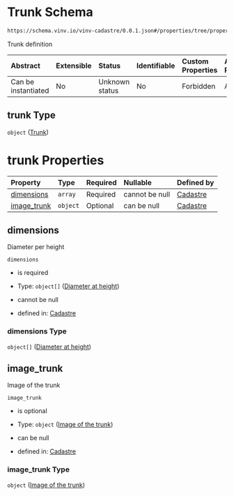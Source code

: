 # Trunk Schema

```txt
https://schema.vinv.io/vinv-cadastre/0.0.1.json#/properties/tree/properties/trunk
```

Trunk definition

| Abstract            | Extensible | Status         | Identifiable | Custom Properties | Additional Properties | Access Restrictions | Defined In                                                                                                              |
| :------------------ | :--------- | :------------- | :----------- | :---------------- | :-------------------- | :------------------ | :---------------------------------------------------------------------------------------------------------------------- |
| Can be instantiated | No         | Unknown status | No           | Forbidden         | Allowed               | none                | [dereferenced.doc.json\*](../../../../../vinv-schemas/vinv-tree/out/0.0.1/dereferenced.doc.json "open original schema") |

## trunk Type

`object` ([Trunk](dereferenced-properties-individual-tree-properties-trunk.md))

# trunk Properties

| Property                     | Type     | Required | Nullable       | Defined by                                                                                                                                                                                                       |
| :--------------------------- | :------- | :------- | :------------- | :--------------------------------------------------------------------------------------------------------------------------------------------------------------------------------------------------------------- |
| [dimensions](#dimensions)    | `array`  | Required | cannot be null | [Cadastre](dereferenced-properties-individual-tree-properties-trunk-properties-trunk-dimensions.md "https://schema.vinv.io/vinv-cadastre/0.0.1.json#/properties/tree/properties/trunk/properties/dimensions")    |
| [image\_trunk](#image_trunk) | `object` | Optional | can be null    | [Cadastre](dereferenced-properties-individual-tree-properties-trunk-properties-image-of-the-trunk.md "https://schema.vinv.io/vinv-cadastre/0.0.1.json#/properties/tree/properties/trunk/properties/image_trunk") |

## dimensions

Diameter per height

`dimensions`

*   is required

*   Type: `object[]` ([Diameter at height](dereferenced-properties-individual-tree-properties-trunk-properties-trunk-dimensions-diameter-at-height.md))

*   cannot be null

*   defined in: [Cadastre](dereferenced-properties-individual-tree-properties-trunk-properties-trunk-dimensions.md "https://schema.vinv.io/vinv-cadastre/0.0.1.json#/properties/tree/properties/trunk/properties/dimensions")

### dimensions Type

`object[]` ([Diameter at height](dereferenced-properties-individual-tree-properties-trunk-properties-trunk-dimensions-diameter-at-height.md))

## image\_trunk

Image of the trunk

`image_trunk`

*   is optional

*   Type: `object` ([Image of the trunk](dereferenced-properties-individual-tree-properties-trunk-properties-image-of-the-trunk.md))

*   can be null

*   defined in: [Cadastre](dereferenced-properties-individual-tree-properties-trunk-properties-image-of-the-trunk.md "https://schema.vinv.io/vinv-cadastre/0.0.1.json#/properties/tree/properties/trunk/properties/image_trunk")

### image\_trunk Type

`object` ([Image of the trunk](dereferenced-properties-individual-tree-properties-trunk-properties-image-of-the-trunk.md))
